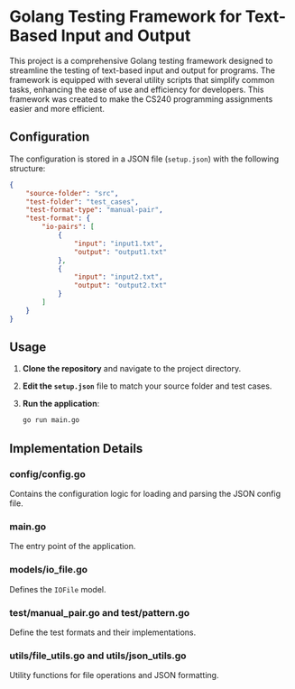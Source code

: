# Golang Testing Framework for Text-Based Input and Output

This project is a comprehensive Golang testing framework designed to streamline the testing of text-based input and output for programs. The framework is equipped with several utility scripts that simplify common tasks, enhancing the ease of use and efficiency for developers. This framework was created to make the CS240 programming assignments easier and more efficient.

## Configuration

The configuration is stored in a JSON file (`setup.json`) with the following structure:

```json
{
	"source-folder": "src",
	"test-folder": "test_cases",
	"test-format-type": "manual-pair",
	"test-format": {
		"io-pairs": [
			{
				"input": "input1.txt",
				"output": "output1.txt"
			},
			{
				"input": "input2.txt",
				"output": "output2.txt"
			}
		]
	}
}
```

## Usage

1. **Clone the repository** and navigate to the project directory.
2. **Edit the `setup.json`** file to match your source folder and test cases.
3. **Run the application**:

    ```sh
    go run main.go
    ```

## Implementation Details

### config/config.go

Contains the configuration logic for loading and parsing the JSON config file.

### main.go

The entry point of the application.

### models/io_file.go

Defines the `IOFile` model.

### test/manual_pair.go and test/pattern.go

Define the test formats and their implementations.

### utils/file_utils.go and utils/json_utils.go

Utility functions for file operations and JSON formatting.
